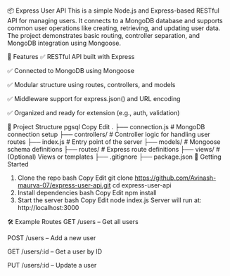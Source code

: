 📦 Express User API
This is a simple Node.js and Express-based RESTful API for managing users. It connects to a MongoDB database and supports common user operations like creating, retrieving, and updating user data. The project demonstrates basic routing, controller separation, and MongoDB integration using Mongoose.

🔧 Features
✅ RESTful API built with Express

✅ Connected to MongoDB using Mongoose

✅ Modular structure using routes, controllers, and models

✅ Middleware support for express.json() and URL encoding

✅ Organized and ready for extension (e.g., auth, validation)

📁 Project Structure
pgsql
Copy
Edit
.
├── connection.js         # MongoDB connection setup
├── controllers/          # Controller logic for handling user routes
├── index.js              # Entry point of the server
├── models/               # Mongoose schema definitions
├── routes/               # Express route definitions
├── views/                # (Optional) Views or templates
├── .gitignore
├── package.json
🚀 Getting Started
1. Clone the repo
bash
Copy
Edit
git clone https://github.com/Avinash-maurya-07/express-user-api.git
cd express-user-api
2. Install dependencies
bash
Copy
Edit
npm install
3. Start the server
bash
Copy
Edit
node index.js
Server will run at: http://localhost:3000

🛠 Example Routes
GET /users – Get all users

POST /users – Add a new user

GET /users/:id – Get a user by ID

PUT /users/:id – Update a user
